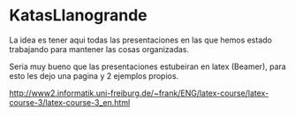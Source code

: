 # KatasLlanogrande

La idea es tener aqui todas las presentaciones en las que hemos estado
trabajando para mantener las cosas organizadas.

Seria muy bueno que las presentaciones estubeiran en latex (Beamer), para esto
les dejo una pagina y 2 ejemplos propios.

http://www2.informatik.uni-freiburg.de/~frank/ENG/latex-course/latex-course-3/latex-course-3_en.html
